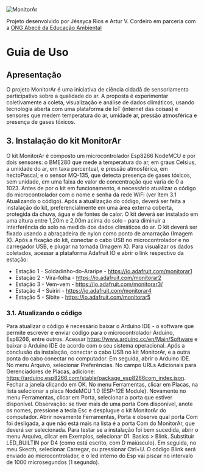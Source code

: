 
![MonitorAr](https://github.com/projetomonitorar/monitorar/raw/master/img/monitorar_logo_600px.png "MonitoAr")

Projeto desenvolvido por Jéssyca Rios e Artur V. Cordeiro em parceria com a [ONG Abecê da Educação Ambiental](https://ongabcambiental.com)

# Guia de Uso

## Apresentação
O projeto MonitorAr é uma iniciativa de ciência cidadã de sensoriamento participativo sobre a qualidade do ar. A proposta é experimentar coletivamente a coleta, visualização e análise de dados climáticos, usando tecnologia aberta com uma plataforma de IoT (internet das coisas) e sensores que medem temperatura do ar, umidade ar, pressão  atmosférica e presença de gases tóxicos.

## 3. Instalação do kit MonitorAr
O kit MonitorAr é composto um microcontrolador Esp8266 NodeMCU e por dois sensores: o BME280 que mede a temperatura do ar, em graus Celsius, a umidade do ar, em taxa percentual, e pressão atmosférica, em hectoPascal; e o sensor MQ-135, que detecta presença de gases tóxicos, sem unidade, em uma faixa de valor de concentração que varia de 0 a 1023.
Antes de por o kit em funcionamento, é necessário atualizar o código do microcontrolador com o nome e senha da rede WiFi (ver ítem 3.1 Atualizando o código). 
Após a atualização do código, deverá ser feita a instalação do kit, preferencialmente em uma área externa coberta, protegida da chuva, água e de fontes de calor. O kit deverá ser instalado em uma altura entre 1,20m e 2,00m acima do solo - para diminuir a interferência do solo na medida dos dados climáticos do ar.
O kit deverá ser fixado usando a abraçadeira de nylon como ponto de amarração (Imagem X). 
Após a fixação do kit, conectar o cabo USB no microcontrolador e no carregador USB, e plugar na tomada (Imagem X).
Para visualizar os dados coletados, acessar a plataforma Adafruit IO e abrir o link respectivo da estação:
- Estação 1 - Soldadinho-do-Araripe - https://io.adafruit.com/monitorar1
- Estação 2 - Vira-folha - https://io.adafruit.com/monitorar2 
- Estação 3 - Vem-vem - https://io.adafruit.com/monitorar3/
- Estação 4 - Suiriri - https://io.adafruit.com/monitorar4
- Estação 5 - Sibite - https://io.adafruit.com/monitorar5

### 3.1. Atualizando o código 
Para atualizar o código é necessário baixar o Arduino IDE - o software que permite escrever e enviar código para o microcontrolador Arduino, Esp8266, entre outros.
Acessar https://www.arduino.cc/en/Main/Software e baixar o Arduino IDE de acordo com o seu sistema operacional. 
Após a conclusão da instalação, conectar o cabo USB no kit MonitorAr, e a outra ponta do cabo conectar no computador. Em seguida, abrir o Arduino IDE. 
No menu Arquivo, selecionar Preferências. No campo URLs Adicionais para Gerenciadores de Placas, adicione: https://arduino.esp8266.com/stable/package_esp8266com_index.json. Fechar a janela clicando em OK.
No menu Ferramentas, clicar em Placas, na lista selecionar a placa NodeMCU 1.0 (ESP-12E Module). Novamente no menu Ferramentas, clicar em Porta, selecionar a porta que estiver disponível. 
Observação: se tiver mais de uma porta Com disponível, anote os nomes, pressione a tecla Esc e desplugue o kit MonitorAr do computador. Abrir novamente Ferramentas, Porta e observe qual porta Com foi desligada, a que não está mais na lista é a porta Com do MonitorAr, que deverá ser selecionada.
Para testar se a instalação foi bem sucedida, abrir o menu Arquivo, clicar em Exemplos, selecionar 01. Basics > Blink. Substituir LED_BUILTIN por D4 (como está escrito, com D maiúsculo). Em seguida, no meu Skecth, selecionar Carregar, ou pressionar Ctrl+U. O código Blink será enviado ao microcontrolador, e o led interno do Esp vai piscar no intervalo de 1000 microsegundos (1 segundo). 

